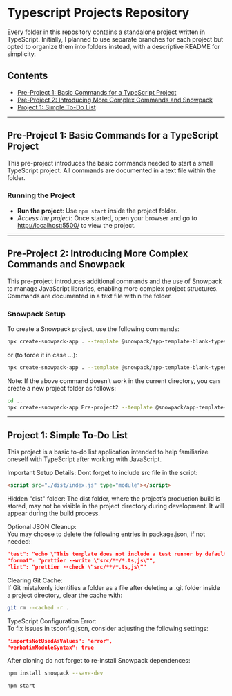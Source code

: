 # Typescript Projects Repository

Every folder in this repository contains a standalone project written in TypeScript. Initially, I planned to use separate branches for each project but opted to organize them into folders instead, with a descriptive README for simplicity.

## Contents

- [Pre-Project 1: Basic Commands for a TypeScript Project](#pre-project-1-basic-commands-for-a-typescript-project)
- [Pre-Project 2: Introducing More Complex Commands and Snowpack](#pre-project-2-introducing-more-complex-commands-and-snowpack)
- [Project 1: Simple To-Do List](#project-1-simple-to-do-list)

---

## Pre-Project 1: Basic Commands for a TypeScript Project

This pre-project introduces the basic commands needed to start a small TypeScript project. All commands are documented in a text file within the folder.

### Running the Project
- **Run the project**: Use `npm start` inside the project folder.
- *Access the project*: Once started, open your browser and go to [http://localhost:5500/](http://localhost:5500/) to view the project.

---

## Pre-Project 2: Introducing More Complex Commands and Snowpack

This pre-project introduces additional commands and the use of Snowpack to manage JavaScript libraries, enabling more complex project structures. Commands are documented in a text file within the folder.

### Snowpack Setup
To create a Snowpack project, use the following commands:

```bash
npx create-snowpack-app . --template @snowpack/app-template-blank-typescript 
```
or (to force it in case ...):
```bash
npx create-snowpack-app . --template @snowpack/app-template-blank-typescript  --force 
```

Note: If the above command doesn’t work in the current directory, you can create a new project folder as follows:

```bash
cd ..
npx create-snowpack-app Pre-project2 --template @snowpack/app-template-blank-typescript
```

---
## Project 1: Simple To-Do List

This project is a basic to-do list application intended to help familiarize oneself with TypeScript after working with JavaScript.

Important Setup Details:
Dont forget to include src file in the script:

```html
<script src="./dist/index.js" type="module"></script>
```


Hidden "dist" folder: The dist folder, where the project’s production build is stored, may not be visible in the project directory during development. It will appear during the build process.

Optional JSON Cleanup: \
You may choose to delete the following entries in package.json, if not needed:

```json
"test": "echo \"This template does not include a test runner by default.\" && exit 1",
"format": "prettier --write \"src/**/*.ts,js\"",
"lint": "prettier --check \"src/**/*.ts,js\""
```

Clearing Git Cache: \
If Git mistakenly identifies a folder as a file after deleting a .git folder inside a project directory, clear the cache with:

```bash
git rm --cached -r .
```

TypeScript Configuration Error:\
To fix issues in tsconfig.json, consider adjusting the following settings:

```json
"importsNotUsedAsValues": "error",
"verbatimModuleSyntax": true
```

After cloning do not forget to re-install Snowpack dependences:
```bash
npm install snowpack --save-dev

npm start
```
